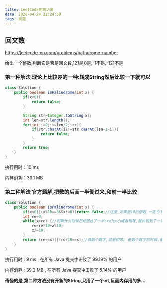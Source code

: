 ```yaml
---
title: LeetCode刷题记录
date: 2020-04-24 22:24:59
tags: 刷题
---
```


## 回文数
<https://leetcode-cn.com/problems/palindrome-number>

给出一个整数,判断它是否是回文数,121是,0是,-1不是,-121不是

### 第一种解法 理论上比较差的一种:转成String然后比较一下就可以

```java
class Solution {
    public boolean isPalindrome(int x) {
        if(x<0){
            return false;
        }

        String str=Integer.toString(x);
        int len=str.length();
        for(int i=0;i<=len/2;i++){
            if(str.charAt(i)!=str.charAt(len-1-i)){
                return false;
            }
        }
        return true;
    }
}
```

执行用时：10 ms

内存消耗：39.1 MB

### 第二种解法 官方题解,把数的后面一半倒过来,和前一半比较

```java
class Solution {
    public boolean isPalindrome(int x) {
        if(x<0||(x%10==0&&x!=0))return false;//这里,如果是10的倍数,一定也不是回文数
        int re=0;
        while(x>re) {//判断什么时候已经到达了一半:re比x小或者相等,就说明到了一半了
            re=re*10+x%10;
            x/=10;
        }
        return (re==x)||(re/10==x);//偶数个数字,就是相等; 奇数个数字的时候,循环结束(12321)时,re是123,x是12,而最中间那个3不会影响回文数,所以直接去掉最中间的数字3后相等也可
    }
}
```
执行用时 :
9 ms
, 在所有 Java 提交中击败了
99.19%
的用户

内存消耗 :
39.2 MB
, 在所有 Java 提交中击败了
5.14%
的用户

**奇怪的是,第二种方法没有开新的String,只用了一个int,反而内存用的多...**